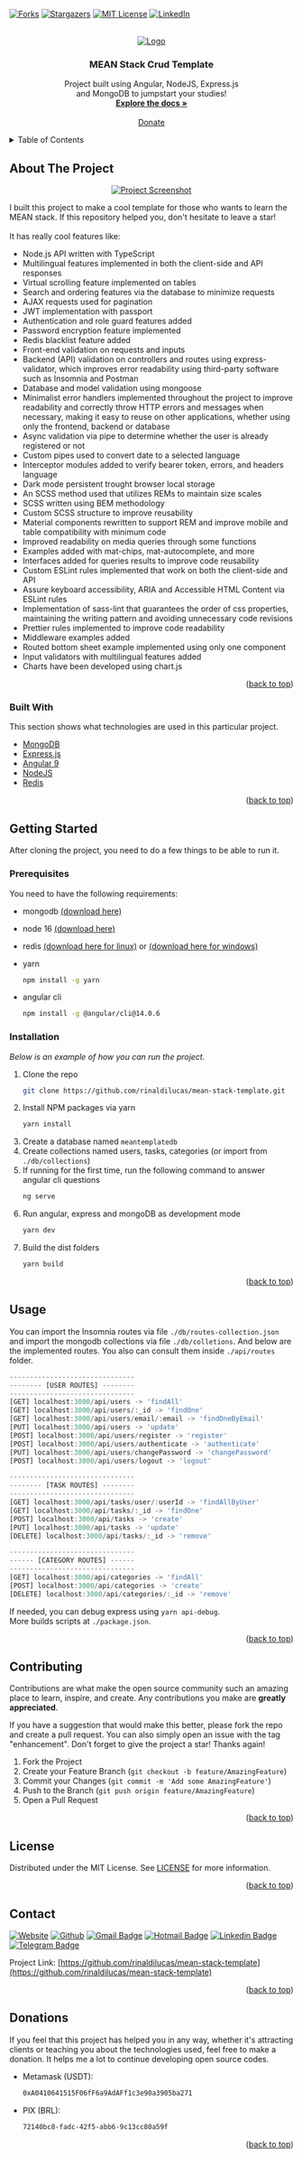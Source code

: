 <div id="top"></div>

[![Forks][forks-shield]][forks-url]
[![Stargazers][stars-shield]][stars-url]
[![MIT License][license-shield]][license-url]
[![LinkedIn][linkedin-shield]][linkedin-url]

<!-- PROJECT LOGO -->
<br />
<div align="center">
  <a href="https://github.com/rinaldilucas/mean-stack-template">
    <img src="./app/assets/images/_readme/logo.png" alt="Logo">
  </a>

  <h3 align="center">MEAN Stack Crud Template</h3>

  <p align="center">
    Project built using Angular, NodeJS, Express.js<br> and MongoDB to jumpstart your studies!
    <br />
    <a href="https://github.com/rinaldilucas/mean-stack-template"><strong>Explore the docs »</strong></a>
    <br />
    <br />
    <a href="#donations">Donate</a>       
  </p>
</div>

<!-- TABLE OF CONTENTS -->
<details>
  <summary>Table of Contents</summary>
  <ol>
    <li>
      <a href="#about-the-project">About The Project</a>
      <ul>
        <li><a href="#built-with">Built With</a></li>
      </ul>
    </li>
    <li>
      <a href="#getting-started">Getting Started</a>
      <ul>
        <li><a href="#prerequisites">Prerequisites</a></li>
        <li><a href="#installation">Installation</a></li>
      </ul>
    </li>
    <li><a href="#usage">Usage</a></li>
    <li><a href="#contributing">Contributing</a></li>
    <li><a href="#license">License</a></li>
    <li><a href="#contact">Contact</a></li>
    <li><a href="#donations">Donations</a></li>
  </ol>
</details>

<!-- ABOUT THE PROJECT -->

## About The Project

<div align="center">

[![Project Screenshot][project-screenshot]](https://rinaldilucas.github.io/mean-stack-template/)

</div>

I built this project to make a cool template for those who wants to learn the MEAN stack. If this repository helped you, don't hesitate to leave a star!<br><br>It has really cool features like:

-   Node.js API written with TypeScript
-   Multilingual features implemented in both the client-side and API responses
-   Virtual scrolling feature implemented on tables
-   Search and ordering features via the database to minimize requests
-   AJAX requests used for pagination
-   JWT implementation with passport
-   Authentication and role guard features added
-   Password encryption feature implemented
-   Redis blacklist feature added
-   Front-end validation on requests and inputs
-   Backend (API) validation on controllers and routes using express-validator, which improves error readability using third-party software such as Insomnia and Postman
-   Database and model validation using mongoose
-   Minimalist error handlers implemented throughout the project to improve readability and correctly throw HTTP errors and messages when necessary, making it easy to reuse on other applications, whether using only the frontend, backend or database
-   Async validation via pipe to determine whether the user is already registered or not
-   Custom pipes used to convert date to a selected language
-   Interceptor modules added to verify bearer token, errors, and headers language
-   Dark mode persistent trought browser local storage
-   An SCSS method used that utilizes REMs to maintain size scales
-   SCSS written using BEM methodology
-   Custom SCSS structure to improve reusability
-   Material components rewritten to support REM and improve mobile and table compatibility with minimum code
-   Improved readability on media queries through some functions
-   Examples added with mat-chips, mat-autocomplete, and more
-   Interfaces added for queries results to improve code reusability
-   Custom ESLint rules implemented that work on both the client-side and API
-   Assure keyboard accessibility, ARIA and Accessible HTML Content via ESLint rules
-   Implementation of sass-lint that guarantees the order of css properties, maintaining the writing pattern and avoiding unnecessary code revisions
-   Prettier rules implemented to improve code readability
-   Middleware examples added
-   Routed bottom sheet example implemented using only one component
-   Input validators with multilingual features added
-   Charts have been developed using chart.js

<p align="right">(<a href="#top">back to top</a>)</p>

### Built With

This section shows what technologies are used in this particular project.

-   [MongoDB](https://www.mongodb.com/)
-   [Express.js](https://expressjs.com/)
-   [Angular 9](https://angular.io/)
-   [NodeJS](https://nodejs.org/en/)
-   [Redis](https://redis.io/)

<p align="right">(<a href="#top">back to top</a>)</p>

<!-- GETTING STARTED -->

## Getting Started

After cloning the project, you need to do a few things to be able to run it.

### Prerequisites

You need to have the following requirements:

-   mongodb <a target="_blank" href="https://www.mongodb.com/try/download/community/">(download here)</a>
-   node 16 <a target="_blank" href="https://nodejs.org/en/download/">(download here)</a>
-   redis <a target="_blank" href="https://redis.io/download/">(download here for linux)</a> or <a target="_blank" href="https://github.com/tporadowski/redis/releases">(download here for windows)</a>

-   yarn

    ```sh
    npm install -g yarn
    ```

-   angular cli
    ```sh
    npm install -g @angular/cli@14.0.6
    ```

### Installation

_Below is an example of how you can run the project._

1. Clone the repo
    ```sh
    git clone https://github.com/rinaldilucas/mean-stack-template.git
    ```
2. Install NPM packages via yarn
    ```sh
    yarn install
    ```
3. Create a database named `meantemplatedb`
4. Create collections named users, tasks, categories (or import from `./db/collections`)
5. If running for the first time, run the following command to answer angular cli questions
    ```js
    ng serve
    ```
6. Run angular, express and mongoDB as development mode
    ```js
    yarn dev
    ```
7. Build the dist folders
    ```js
    yarn build
    ```

<p align="right">(<a href="#top">back to top</a>)</p>

<!-- USAGE EXAMPLES -->

## Usage

You can import the Insomnia routes via file `./db/routes-collection.json` and import the mongodb collections via file `./db/colletions`. And below are the implemented routes. You also can consult them inside `./api/routes` folder.

```js
-------------------------------
-------- [USER ROUTES] --------
-------------------------------
[GET] localhost:3000/api/users -> 'findAll'
[GET] localhost:3000/api/users/:_id -> 'findOne'
[GET] localhost:3000/api/users/email/:email -> 'findOneByEmail'
[PUT] localhost:3000/api/users -> 'update'
[POST] localhost:3000/api/users/register -> 'register'
[POST] localhost:3000/api/users/authenticate -> 'authenticate'
[PUT] localhost:3000/api/users/changePassword -> 'changePassword'
[POST] localhost:3000/api/users/logout -> 'logout'
```

```js
-------------------------------
-------- [TASK ROUTES] --------
-------------------------------
[GET] localhost:3000/api/tasks/user/:userId -> 'findAllByUser'
[GET] localhost:3000/api/tasks/:_id -> 'findOne'
[POST] localhost:3000/api/tasks -> 'create'
[PUT] localhost:3000/api/tasks -> 'update'
[DELETE] localhost:3000/api/tasks/:_id -> 'remove'
```

```js
-------------------------------
------ [CATEGORY ROUTES] ------
-------------------------------
[GET] localhost:3000/api/categories -> 'findAll'
[POST] localhost:3000/api/categories -> 'create'
[DELETE] localhost:3000/api/categories/:_id -> 'remove'
```

If needed, you can debug express using `yarn api-debug`. <br>More builds scripts at `./package.json`.

<p align="right">(<a href="#top">back to top</a>)</p>

<!-- CONTRIBUTING -->

## Contributing

Contributions are what make the open source community such an amazing place to learn, inspire, and create. Any contributions you make are **greatly appreciated**.

If you have a suggestion that would make this better, please fork the repo and create a pull request. You can also simply open an issue with the tag "enhancement".
Don't forget to give the project a star! Thanks again!

1. Fork the Project
2. Create your Feature Branch (`git checkout -b feature/AmazingFeature`)
3. Commit your Changes (`git commit -m 'Add some AmazingFeature'`)
4. Push to the Branch (`git push origin feature/AmazingFeature`)
5. Open a Pull Request

<p align="right">(<a href="#top">back to top</a>)</p>

<!-- LICENSE -->

## License

Distributed under the MIT License. See [LICENSE](./LICENSE) for more information.

<p align="right">(<a href="#top">back to top</a>)</p>

<!-- CONTACT -->

## Contact

[![Website](https://img.shields.io/badge/-Website-0078D4?style=flat-square&logo=html5&logoColor=white&link=https://lucasreinaldi.com.br)](https://rinaldilucas.com)
[![Github](https://img.shields.io/badge/-Github-967bb5?style=flat-square&labelColor=967bb5&logo=github&logoColor=white&link=https://github.com/rinaldilucas)](https://github.com/rinaldilucas)
[![Gmail Badge](https://img.shields.io/badge/-Gmail-c14438?style=flat-square&logo=Gmail&logoColor=white&link=mailto:lucasreinaldi@gmail.com)](mailto:lucasreinaldi@gmail.com)
[![Hotmail Badge](https://img.shields.io/badge/-Hotmail-0078D4?style=flat-square&logo=microsoft-outlook&logoColor=white&link=mailto:lucasreinaldi@hotmail.com)](mailto:lucasreinaldi@hotmail.com)
[![Linkedin Badge](https://img.shields.io/badge/-LinkedIn-blue?style=flat-square&logo=Linkedin&logoColor=white&link=https://www.linkedin.com/in/rinaldilucas/)](https://www.linkedin.com/in/rinaldilucas/)
[![Telegram Badge](https://img.shields.io/badge/-Telegram-1ca0f1?style=flat-square&labelColor=1ca0f1&logo=telegram&logoColor=white&link=https://t.me/rinaldilucas)](https://t.me/rinaldilucas)

Project Link: [https://github.com/rinaldilucas/mean-stack-template](https://github.com/rinaldilucas/mean-stack-template)

<p align="right">(<a href="#top">back to top</a>)</p>

<!-- ACKNOWLEDGMENTS -->

## Donations

If you feel that this project has helped you in any way, whether it's attracting clients or teaching you about the technologies used, feel free to make a donation.
It helps me a lot to continue developing open source codes.

-   Metamask (USDT):
    ```sh
    0xA0410641515F06fF6a9AdAFf1c3e90a3905ba271
    ```
-   PIX (BRL):
    ```sh
    72140bc8-fadc-42f5-abb6-9c13cc80a59f
    ```

<p align="right">(<a href="#top">back to top</a>)</p>

<!-- MARKDOWN LINKS & IMAGES -->
<!-- https://www.markdownguide.org/basic-syntax/#reference-style-links -->

[contributors-shield]: https://img.shields.io/github/contributors/rinaldilucas/mean-stack-template.svg?style=for-the-badge
[contributors-url]: https://github.com/rinaldilucas/mean-stack-template/graphs/contributors
[forks-shield]: https://img.shields.io/github/forks/rinaldilucas/mean-stack-template.svg?style=for-the-badge
[forks-url]: https://github.com/rinaldilucas/mean-stack-template/network/members
[stars-shield]: https://img.shields.io/github/stars/rinaldilucas/mean-stack-template.svg?style=for-the-badge
[stars-url]: https://github.com/rinaldilucas/mean-stack-template/stargazers
[license-shield]: https://img.shields.io/github/license/rinaldilucas/mean-stack-template.svg?style=for-the-badge
[license-url]: https://github.com/rinaldilucas/mean-stack-template/blob/master/LICENSE.txt
[linkedin-shield]: https://img.shields.io/badge/-LinkedIn-black.svg?style=for-the-badge&logo=linkedin&colorB=555
[linkedin-url]: https://www.linkedin.com/in/rinaldilucas/
[project-screenshot]: ./app/assets/images/_readme/screenshot.gif
